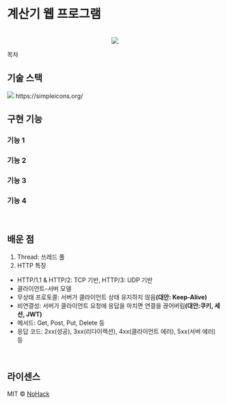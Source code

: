# 계산기 웹 프로그램

<p align="center">
  <br>
  <img src="./images/common/logo-sample.jpeg">
  <br>
</p>

목차

## 기술 스택
<img src="https://img.shields.io/badge/이름-색깔?style=for-the-badge&logo=이름&logoColor=white">
https://simpleicons.org/

<br>

## 구현 기능

### 기능 1

### 기능 2

### 기능 3

### 기능 4

<br>

## 배운 점

1. Thread: 쓰레드 풀
2. HTTP 특징
- HTTP/1.1 & HTTP/2: TCP 기반, HTTP/3: UDP 기반
- 클라이언트-서버 모델
- 무상태 프로토콜: 서버가 클라이언트 상태 유지하지 않음<b>(대안: Keep-Alive)</b>
- 비연결성: 서버가 클라이언트 요청에 응답을 마치면 연결을 끊어버림<b>(대안:쿠키, 세션, JWT)</b>
- 메서드: Get, Post, Put, Delete 등
- 응답 코드: 2xx(성공), 3xx(리다이렉션), 4xx(클라이언트 에러), 5xx(서버 에러) 등
<br>

## 라이센스

MIT &copy; [NoHack](mailto:lbjp114@gmail.com)
